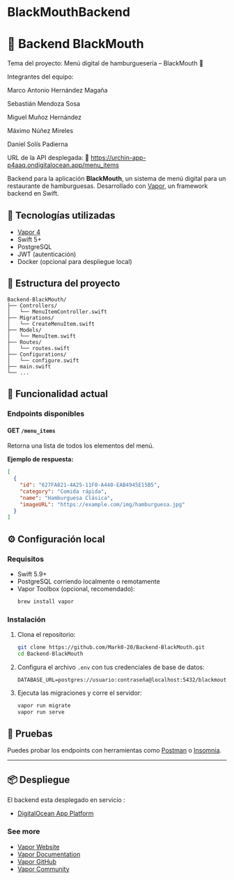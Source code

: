 # BlackMouthBackend
# 🍔 Backend BlackMouth

Tema del proyecto: Menú digital de hamburguesería – BlackMouth 🍔

Integrantes del equipo:

Marco Antonio Hernández Magaña

Sebastián Mendoza Sosa

Miguel Muñoz Hernández

Máximo Núñez Mireles

Daniel Solís Padierna

URL de la API desplegada:
🔗 https://urchin-app-p4aaq.ondigitalocean.app/menu_items

Backend para la aplicación **BlackMouth**, un sistema de menú digital para un restaurante de hamburguesas. Desarrollado con [Vapor](https://vapor.codes/), un framework backend en Swift.

## 🚀 Tecnologías utilizadas

- [Vapor 4](https://docs.vapor.codes/)
- Swift 5+
- PostgreSQL
- JWT (autenticación)
- Docker (opcional para despliegue local)

## 📁 Estructura del proyecto

```
Backend-BlackMouth/
├── Controllers/
│   └── MenuItemController.swift
├── Migrations/
│   └── CreateMenuItem.swift
├── Models/
│   └── MenuItem.swift
├── Routes/
│   └── routes.swift
├── Configurations/
│   └── configure.swift
├── main.swift
└── ...
```

## 🧾 Funcionalidad actual

### Endpoints disponibles

#### GET `/menu_items`
Retorna una lista de todos los elementos del menú.

**Ejemplo de respuesta:**
```json
[
  {
    "id": "627FA821-4A25-11F0-A440-EAB4945E15B5",
    "category": "Comida rápida",
    "name": "Hamburguesa Clásica",
    "imageURL": "https://example.com/img/hamburguesa.jpg"
  }
]
```


## ⚙️ Configuración local

### Requisitos

- Swift 5.9+
- PostgreSQL corriendo localmente o remotamente
- Vapor Toolbox (opcional, recomendado):  
  ```bash
  brew install vapor
  ```

### Instalación

1. Clona el repositorio:
   ```bash
   git clone https://github.com/Mark0-20/Backend-BlackMouth.git
   cd Backend-BlackMouth
   ```

2. Configura el archivo `.env` con tus credenciales de base de datos:
   ```env
   DATABASE_URL=postgres://usuario:contraseña@localhost:5432/blackmouthdb
   ```

3. Ejecuta las migraciones y corre el servidor:
   ```bash
   vapor run migrate
   vapor run serve
   ```

## 🧪 Pruebas

Puedes probar los endpoints con herramientas como [Postman](https://www.postman.com/) o [Insomnia](https://insomnia.rest/).

---

## 📦 Despliegue

El backend esta desplegado en servicio :

- [DigitalOcean App Platform](https://www.digitalocean.com/products/app-platform)

### See more

- [Vapor Website](https://vapor.codes)
- [Vapor Documentation](https://docs.vapor.codes)
- [Vapor GitHub](https://github.com/vapor)
- [Vapor Community](https://github.com/vapor-community)
